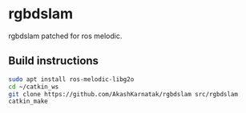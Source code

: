 # rgbdslam
rgbdslam patched for ros melodic.

## Build instructions
```sh
sudo apt install ros-melodic-libg2o
cd ~/catkin_ws
git clone https://github.com/AkashKarnatak/rgbdslam src/rgbdslam
catkin_make
```
